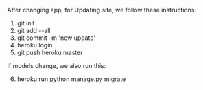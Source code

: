After changing app, for Updating site, we follow these instructions:

1. git init
2. git add --all
3. git commit -m 'new update'
4. heroku login
5. git push heroku master

If models change, we also run this:

6. heroku run python manage.py migrate
